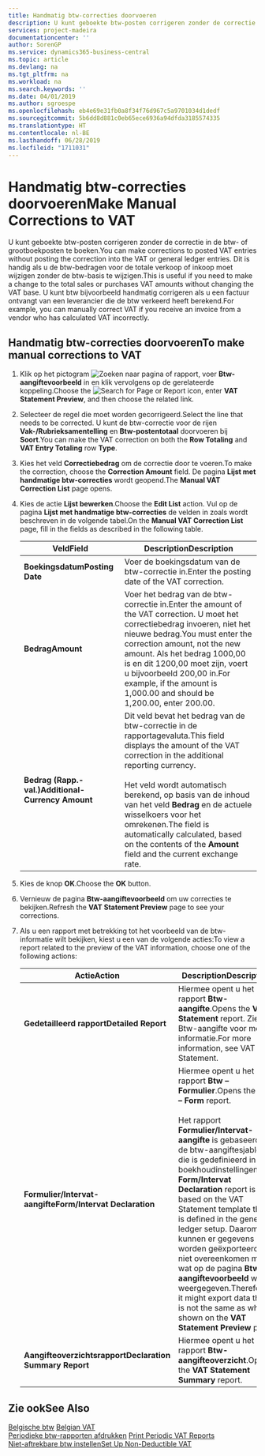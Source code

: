 ```yaml
---
title: Handmatig btw-correcties doorvoeren
description: U kunt geboekte btw-posten corrigeren zonder de correctie in de btw- of grootboekposten te boeken. Dit is handig als u de btw-bedragen voor de totale verkoop of inkoop moet wijzigen zonder de btw-basis te wijzigen. U kunt btw bijvoorbeeld handmatig corrigeren als u een factuur ontvangt van een leverancier die de btw verkeerd heeft berekend.
services: project-madeira
documentationcenter: ''
author: SorenGP
ms.service: dynamics365-business-central
ms.topic: article
ms.devlang: na
ms.tgt_pltfrm: na
ms.workload: na
ms.search.keywords: ''
ms.date: 04/01/2019
ms.author: sgroespe
ms.openlocfilehash: eb4e69e31fb0a8f34f76d967c5a9701034d1dedf
ms.sourcegitcommit: 5b6dd8d881c0eb65ece6936a94dfda3185574335
ms.translationtype: HT
ms.contentlocale: nl-BE
ms.lasthandoff: 06/28/2019
ms.locfileid: "1711031"
---
```

# <a name="make-manual-corrections-to-vat"></a><span data-ttu-id="f2afe-105">Handmatig btw-correcties doorvoeren</span><span class="sxs-lookup"><span data-stu-id="f2afe-105">Make Manual Corrections to VAT</span></span>
<span data-ttu-id="f2afe-106">U kunt geboekte btw-posten corrigeren zonder de correctie in de btw- of grootboekposten te boeken.</span><span class="sxs-lookup"><span data-stu-id="f2afe-106">You can make corrections to posted VAT entries without posting the correction into the VAT or general ledger entries.</span></span> <span data-ttu-id="f2afe-107">Dit is handig als u de btw-bedragen voor de totale verkoop of inkoop moet wijzigen zonder de btw-basis te wijzigen.</span><span class="sxs-lookup"><span data-stu-id="f2afe-107">This is useful if you need to make a change to the total sales or purchases VAT amounts without changing the VAT base.</span></span> <span data-ttu-id="f2afe-108">U kunt btw bijvoorbeeld handmatig corrigeren als u een factuur ontvangt van een leverancier die de btw verkeerd heeft berekend.</span><span class="sxs-lookup"><span data-stu-id="f2afe-108">For example, you can manually correct VAT if you receive an invoice from a vendor who has calculated VAT incorrectly.</span></span>  

## <a name="to-make-manual-corrections-to-vat"></a><span data-ttu-id="f2afe-109">Handmatig btw-correcties doorvoeren</span><span class="sxs-lookup"><span data-stu-id="f2afe-109">To make manual corrections to VAT</span></span>  

1.  <span data-ttu-id="f2afe-110">Klik op het pictogram ![Zoeken naar pagina of rapport](../../media/ui-search/search_small.png "Pictogram Zoeken naar pagina of rapport"), voer **Btw-aangiftevoorbeeld** in en klik vervolgens op de gerelateerde koppeling.</span><span class="sxs-lookup"><span data-stu-id="f2afe-110">Choose the ![Search for Page or Report](../../media/ui-search/search_small.png "Search for Page or Report icon") icon, enter **VAT Statement Preview**, and then choose the related link.</span></span>  
2.  <span data-ttu-id="f2afe-111">Selecteer de regel die moet worden gecorrigeerd.</span><span class="sxs-lookup"><span data-stu-id="f2afe-111">Select the line that needs to be corrected.</span></span> <span data-ttu-id="f2afe-112">U kunt de btw-correctie voor de rijen **Vak-/Rubrieksamentelling** en **Btw-postentotaal** doorvoeren bij **Soort**.</span><span class="sxs-lookup"><span data-stu-id="f2afe-112">You can make the VAT correction on both the **Row Totaling** and **VAT Entry Totaling** row **Type**.</span></span>  
3.  <span data-ttu-id="f2afe-113">Kies het veld **Correctiebedrag** om de correctie door te voeren.</span><span class="sxs-lookup"><span data-stu-id="f2afe-113">To make the correction, choose the **Correction Amount** field.</span></span> <span data-ttu-id="f2afe-114">De pagina **Lijst met handmatige btw-correcties** wordt geopend.</span><span class="sxs-lookup"><span data-stu-id="f2afe-114">The **Manual VAT Correction List** page opens.</span></span>  
4.  <span data-ttu-id="f2afe-115">Kies de actie **Lijst bewerken**.</span><span class="sxs-lookup"><span data-stu-id="f2afe-115">Choose the **Edit List** action.</span></span> <span data-ttu-id="f2afe-116">Vul op de pagina **Lijst met handmatige btw-correcties** de velden in zoals wordt beschreven in de volgende tabel.</span><span class="sxs-lookup"><span data-stu-id="f2afe-116">On the **Manual VAT Correction List** page, fill in the fields as described in the following table.</span></span>  

    |<span data-ttu-id="f2afe-117">Veld</span><span class="sxs-lookup"><span data-stu-id="f2afe-117">Field</span></span>|<span data-ttu-id="f2afe-118">Description</span><span class="sxs-lookup"><span data-stu-id="f2afe-118">Description</span></span>|  
    |---------------------------------|---------------------------------------|  
    |<span data-ttu-id="f2afe-119">**Boekingsdatum**</span><span class="sxs-lookup"><span data-stu-id="f2afe-119">**Posting Date**</span></span>|<span data-ttu-id="f2afe-120">Voer de boekingsdatum van de btw-correctie in.</span><span class="sxs-lookup"><span data-stu-id="f2afe-120">Enter the posting date of the VAT correction.</span></span>|  
    |<span data-ttu-id="f2afe-121">**Bedrag**</span><span class="sxs-lookup"><span data-stu-id="f2afe-121">**Amount**</span></span>|<span data-ttu-id="f2afe-122">Voer het bedrag van de btw-correctie in.</span><span class="sxs-lookup"><span data-stu-id="f2afe-122">Enter the amount of the VAT correction.</span></span> <span data-ttu-id="f2afe-123">U moet het correctiebedrag invoeren, niet het nieuwe bedrag.</span><span class="sxs-lookup"><span data-stu-id="f2afe-123">You must enter the correction amount, not the new amount.</span></span> <span data-ttu-id="f2afe-124">Als het bedrag 1000,00 is en dit 1200,00 moet zijn, voert u bijvoorbeeld 200,00 in.</span><span class="sxs-lookup"><span data-stu-id="f2afe-124">For example, if the amount is 1,000.00 and should be 1,200.00, enter 200.00.</span></span>|  
    |<span data-ttu-id="f2afe-125">**Bedrag (Rapp.-val.)**</span><span class="sxs-lookup"><span data-stu-id="f2afe-125">**Additional-Currency Amount**</span></span>|<span data-ttu-id="f2afe-126">Dit veld bevat het bedrag van de btw-correctie in de rapportagevaluta.</span><span class="sxs-lookup"><span data-stu-id="f2afe-126">This field displays the amount of the VAT correction in the additional reporting currency.</span></span><br /><br /> <span data-ttu-id="f2afe-127">Het veld wordt automatisch berekend, op basis van de inhoud van het veld **Bedrag** en de actuele wisselkoers voor het omrekenen.</span><span class="sxs-lookup"><span data-stu-id="f2afe-127">The field is automatically calculated, based on the contents of the **Amount** field and the current exchange rate.</span></span>|  

5.  <span data-ttu-id="f2afe-128">Kies de knop **OK**.</span><span class="sxs-lookup"><span data-stu-id="f2afe-128">Choose the **OK** button.</span></span>  
6.  <span data-ttu-id="f2afe-129">Vernieuw de pagina **Btw-aangiftevoorbeeld** om uw correcties te bekijken.</span><span class="sxs-lookup"><span data-stu-id="f2afe-129">Refresh the **VAT Statement Preview** page to see your corrections.</span></span>  
7.  <span data-ttu-id="f2afe-130">Als u een rapport met betrekking tot het voorbeeld van de btw-informatie wilt bekijken, kiest u een van de volgende acties:</span><span class="sxs-lookup"><span data-stu-id="f2afe-130">To view a report related to the preview of the VAT information, choose one of the following actions:</span></span>  

    |<span data-ttu-id="f2afe-131">Actie</span><span class="sxs-lookup"><span data-stu-id="f2afe-131">Action</span></span>|<span data-ttu-id="f2afe-132">Description</span><span class="sxs-lookup"><span data-stu-id="f2afe-132">Description</span></span>|  
    |------------|---------------------------------------|  
    |<span data-ttu-id="f2afe-133">**Gedetailleerd rapport**</span><span class="sxs-lookup"><span data-stu-id="f2afe-133">**Detailed Report**</span></span>|<span data-ttu-id="f2afe-134">Hiermee opent u het rapport **Btw-aangifte**.</span><span class="sxs-lookup"><span data-stu-id="f2afe-134">Opens the **VAT Statement** report.</span></span> <span data-ttu-id="f2afe-135">Zie Btw-aangifte voor meer informatie.</span><span class="sxs-lookup"><span data-stu-id="f2afe-135">For more information, see VAT Statement.</span></span>|  
    |<span data-ttu-id="f2afe-136">**Formulier/Intervat-aangifte**</span><span class="sxs-lookup"><span data-stu-id="f2afe-136">**Form/Intervat Declaration**</span></span>|<span data-ttu-id="f2afe-137">Hiermee opent u het rapport **Btw – Formulier**.</span><span class="sxs-lookup"><span data-stu-id="f2afe-137">Opens the **VAT – Form** report.</span></span><br /><br /> <span data-ttu-id="f2afe-138">Het rapport **Formulier/Intervat-aangifte** is gebaseerd op de btw-aangiftesjabloon die is gedefinieerd in de boekhoudinstellingen.</span><span class="sxs-lookup"><span data-stu-id="f2afe-138">The **Form/Intervat Declaration** report is based on the VAT Statement template that is defined in the general ledger setup.</span></span> <span data-ttu-id="f2afe-139">Daarom kunnen er gegevens worden geëxporteerd die niet overeenkomen met wat op de pagina **Btw-aangiftevoorbeeld** wordt weergegeven.</span><span class="sxs-lookup"><span data-stu-id="f2afe-139">Therefore, it might export data that is not the same as what is shown on the **VAT Statement Preview** page.</span></span>|  
    |<span data-ttu-id="f2afe-140">**Aangifteoverzichtsrapport**</span><span class="sxs-lookup"><span data-stu-id="f2afe-140">**Declaration Summary Report**</span></span>|<span data-ttu-id="f2afe-141">Hiermee opent u het rapport **Btw-aangifteoverzicht**.</span><span class="sxs-lookup"><span data-stu-id="f2afe-141">Opens the **VAT Statement Summary** report.</span></span>|  

## <a name="see-also"></a><span data-ttu-id="f2afe-142">Zie ook</span><span class="sxs-lookup"><span data-stu-id="f2afe-142">See Also</span></span>  
 <span data-ttu-id="f2afe-143">[Belgische btw](belgian-vat.md) </span><span class="sxs-lookup"><span data-stu-id="f2afe-143">[Belgian VAT](belgian-vat.md) </span></span>  
 <span data-ttu-id="f2afe-144">[Periodieke btw-rapporten afdrukken](how-to-print-periodic-vat-reports.md) </span><span class="sxs-lookup"><span data-stu-id="f2afe-144">[Print Periodic VAT Reports](how-to-print-periodic-vat-reports.md) </span></span>  
 [<span data-ttu-id="f2afe-145">Niet-aftrekbare btw instellen</span><span class="sxs-lookup"><span data-stu-id="f2afe-145">Set Up Non-Deductible VAT</span></span>](how-to-set-up-non-deductible-vat.md)

